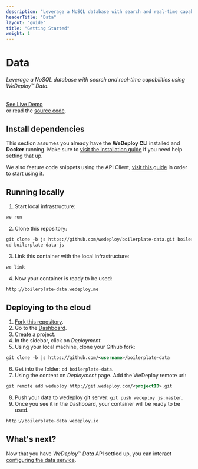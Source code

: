 ```yaml
---
description: "Leverage a NoSQL database with search and real-time capabilities using WeDeploy™ Data."
headerTitle: "Data"
layout: "guide"
title: "Getting Started"
weight: 1
---
```


# Data

###### Leverage a NoSQL database with search and real-time capabilities using *WeDeploy™ Data*.

<div class="guide-btn-cta">
  <a class="btn btn-accent btn-sm" href="http://boilerplate-data.wedeploy.io" target="_blank">
    <span class="icon-16-external"></span>See Live Demo
  </a>
</div>

<div class="guide-aux-cta">
  or read the <a href="https://github.com/wedeploy/boilerplate-data/tree/js" target="_blank">source code</a>.
</div>

<article id="1">

## Install dependencies

This section assumes you already have the **WeDeploy CLI** installed and **Docker** running. Make sure to [visit the installation guide](/docs/intro/using-the-command-line.html) if you need help setting that up.

We also feature code snippets using the API Client, [visit this guide](/docs/intro/using-the-api-client.html) in order to start using it.

</article>

<article id="2">

## Running locally

1. Start local infrastructure:

```xml
we run
```

2. Clone this repository:

```xml
git clone -b js https://github.com/wedeploy/boilerplate-data.git boilerplate-data-js
cd boilerplate-data-js
```

3. Link this container with the local infrastructure:

```xml
we link
```

4. Now your container is ready to be used:

```xml
http://boilerplate-data.wedeploy.me
```

</article>

<article id="3">

## Deploying to the cloud

1. [Fork this repository](https://github.com/wedeploy/boilerplate-data/fork).
2. Go to the [Dashboard](http://dashboard.wedeploy.com).
3. [Create a project](http://dashboard.wedeploy.com/projects/create).
4. In the sidebar, click on *Deployment*.
5. Using your local machine, clone your Github fork:

```xml
git clone -b js https://github.com/<username>/boilerplate-data
```

6. Get into the folder: `cd boilerplate-data`.
7. Using the content on *Deployment* page. Add the WeDeploy remote url:

```xml
git remote add wedeploy http://git.wedeploy.com/<projectID>.git
```
8. Push your data to wedeploy git server: `git push wedeploy js:master`.
9. Once you see it in the Dashboard, your container will be ready to be used.

```xml
http://boilerplate-data.wedeploy.io
```

</article>

## What's next?

Now that you have *WeDeploy™ Data* API settled up, you can interact [configuring the data service](/docs/data/js/configuring-data.html).
